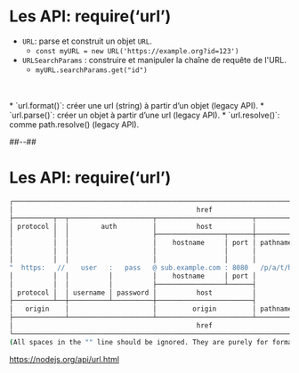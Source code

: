 <!-- .slide: -->

# Les API: require(‘url’)

* `URL`: parse et construit un objet `URL`.
    * `const myURL = new URL('https://example.org?id=123')`
* `URLSearchParams` : construire et manipuler la chaîne de requête de l'URL.
    * `myURL.searchParams.get("id")`
<br>
<br>
* `url.format()`: créer une url (string) à partir d’un objet (legacy API).
* `url.parse()`: créer un objet à partir d’une url (legacy API).
* `url.resolve()`: comme path.resolve() (legacy API).

##--##

<!-- .slide: class="with-code max-height" -->

# Les API: require(‘url’)

```bash
┌────────────────────────────────────────────────────────────────────────────────────────────────┐
│                                              href                                              │
├──────────┬──┬─────────────────────┬────────────────────────┬───────────────────────────┬───────┤
│ protocol │  │        auth         │          host          │           path            │ hash  │
│          │  │                     ├─────────────────┬──────┼──────────┬────────────────┤       │
│          │  │                     │    hostname     │ port │ pathname │     search     │       │
│          │  │                     │                 │      │          ├─┬──────────────┤       │
│          │  │                     │                 │      │          │ │    query     │       │
"  https:   //    user   :   pass   @ sub.example.com : 8080   /p/a/t/h  ?  query=string   #hash "
│          │  │          │          │    hostname     │ port │          │                │       │
│          │  │          │          ├─────────────────┴──────┤          │                │       │
│ protocol │  │ username │ password │          host          │          │                │       │
├──────────┴──┼──────────┴──────────┼────────────────────────┤          │                │       │
│   origin    │                     │         origin         │ pathname │     search     │ hash  │
├─────────────┴─────────────────────┴────────────────────────┴──────────┴────────────────┴───────┤
│                                              href                                              │
└────────────────────────────────────────────────────────────────────────────────────────────────┘
(All spaces in the "" line should be ignored. They are purely for formatting.)
```

https://nodejs.org/api/url.html
<!-- .element: class="credits" -->